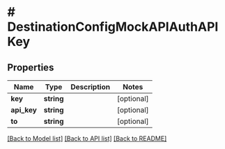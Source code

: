 # # DestinationConfigMockAPIAuthAPIKey

## Properties

Name | Type | Description | Notes
------------ | ------------- | ------------- | -------------
**key** | **string** |  | [optional]
**api_key** | **string** |  | [optional]
**to** | **string** |  | [optional]

[[Back to Model list]](../../README.md#models) [[Back to API list]](../../README.md#endpoints) [[Back to README]](../../README.md)
